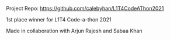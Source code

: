 Project Repo: https://github.com/calebyhan/L1T4CodeAThon2021

1st place winner for L1T4 Code-a-thon 2021

Made in collaboration with Arjun Rajesh and Sabaa Khan
